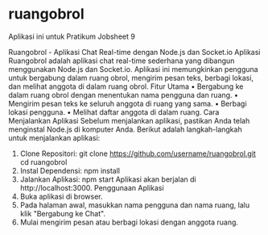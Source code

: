 # ruangobrol
Aplikasi ini untuk Pratikum Jobsheet 9

Ruangobrol - Aplikasi Chat Real-time dengan Node.js dan Socket.io
Aplikasi Ruangobrol adalah aplikasi chat real-time sederhana yang dibangun menggunakan Node.js dan Socket.io. Aplikasi ini memungkinkan pengguna untuk bergabung dalam ruang obrol, mengirim pesan teks, berbagi lokasi, dan melihat anggota di dalam ruang obrol.
Fitur Utama
•	Bergabung ke dalam ruang obrol dengan menentukan nama pengguna dan ruang.
•	Mengirim pesan teks ke seluruh anggota di ruang yang sama.
•	Berbagi lokasi pengguna.
•	Melihat daftar anggota di dalam ruang.
Cara Menjalankan Aplikasi
Sebelum menjalankan aplikasi, pastikan Anda telah menginstal Node.js di komputer Anda. Berikut adalah langkah-langkah untuk menjalankan aplikasi:
1.	Clone Repositori:
git clone https://github.com/username/ruangobrol.git cd ruangobrol 
2.	Instal Dependensi:
npm install 
3.	Jalankan Aplikasi:
npm start 
Aplikasi akan berjalan di http://localhost:3000.
Penggunaan Aplikasi
1.	Buka aplikasi di browser.
2.	Pada halaman awal, masukkan nama pengguna dan nama ruang, lalu klik "Bergabung ke Chat".
3.	Mulai mengirim pesan atau berbagi lokasi dengan anggota ruang.

